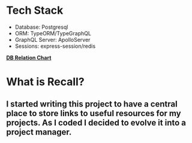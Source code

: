 <h1>Tech Stack</h1>
<ul>
    <li>Database: Postgresql</li>
    <li>ORM: TypeORM/TypeGraphQL</li>
    <li>GraphQL Server: ApolloServer</li>
    <li>Sessions: express-session/redis</li>
</ul>

<b><a href="https://app.lucidchart.com/invitations/accept/f9c677b8-881e-44b4-82c8-02a3c979af1e">DB Relation Chart</a></b>

<h1>What is Recall?</h1>
<h2>I started writing this project to have a central place to store links to useful resources for my projects. As I coded I decided to evolve it into a project manager.</h2>